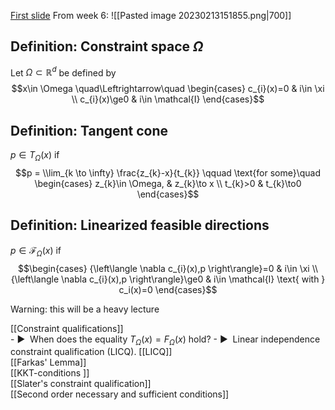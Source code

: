 [First slide](https://wiki.math.ntnu.no/_media/tma4180/2023v/lecture11.pdf)
From week 6:
![[Pasted image 20230213151855.png|700]]
## Definition: Constraint space $\Omega$
Let $\Omega\subset \mathbb{R}^{d}$ be defined by
$$x\in \Omega \quad\Leftrightarrow\quad \begin{cases}
c_{i}(x)=0 & i\in \xi \\
c_{i}(x)\ge0 & i\in \mathcal{I}
\end{cases}$$

## Definition: Tangent cone
$p\in T_\Omega(x)$ if
$$p = \\lim_{k \to \infty} \frac{z_{k}-x}{t_{k}} \qquad \text{for some}\quad  \begin{cases}
z_{k}\in \Omega,  &  z_{k}\to x \\
t_{k}>0 & t_{k}\to0
\end{cases}$$

## Definition: Linearized feasible directions
$p\in \mathcal{F}_\Omega(x)$ if
$$\begin{cases}
{\left\langle \nabla c_{i}(x),p \right\rangle}=0 & i\in \xi \\
{\left\langle \nabla c_{i}(x),p \right\rangle}\ge0 & i\in \mathcal{I} \text{ with } c_i(x)=0
\end{cases}$$


Warning: this will be a heavy lecture

[[Constraint qualifications]]   
	-   ▶  When does the equality $T_Ω(x) = F_Ω(x)$ hold?
	-  ▶  Linear independence constraint qualification (LICQ).
[[LICQ]]   
[[Farkas' Lemma]]   
[[KKT-conditions ]]  
[[Slater's constraint qualification]]   
[[Second order necessary and sufficient conditions]]

